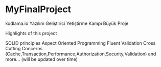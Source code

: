 # MyFinalProject
kodlama.io Yazılım Geliştirici Yetiştirme Kampı Büyük Proje

Highlights of this project

SOLID principles
Aspect Oriented Programming
Fluent Validation
Cross Cutting Concerns (Cache,Transaction,Performance,Authorization,Security,Validation)
and more... (will be updated over time)
